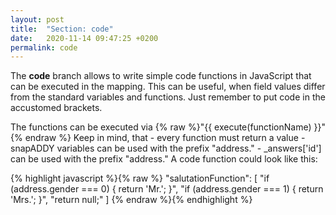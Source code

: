 ```yaml
---
layout: post
title:  "Section: code"
date:   2020-11-14 09:47:25 +0200
permalink: code
---
```


The <b>code</b> branch allows to write simple code functions in JavaScript that can be executed in the mapping. This can be useful, when field values differ from the standard variables and functions. Just remember to put code in the accustomed brackets.

The functions can be executed via {% raw %}"{{ execute(functionName) }}" {% endraw %}
Keep in mind, that
	-  every function must return a value
	- snapADDY variables can be used with the prefix "address."
	- _answers['id'] can be used with the prefix "address."
A code function could look like this:

{% highlight javascript %}{% raw %}
"salutationFunction": [
    "if (address.gender === 0) { return 'Mr.'; }",
    "if (address.gender === 1) { return 'Mrs.'; }",
    "return null;"
]
{% endraw %}{% endhighlight %}

